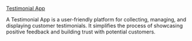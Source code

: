 [Testimonial App](https://testimonial-6v4hpcdcw-deepali-1508.vercel.app/)


A Testimonial App is a user-friendly platform for collecting, managing, and displaying customer testimonials. It simplifies the process of showcasing positive feedback and building trust with potential customers.

